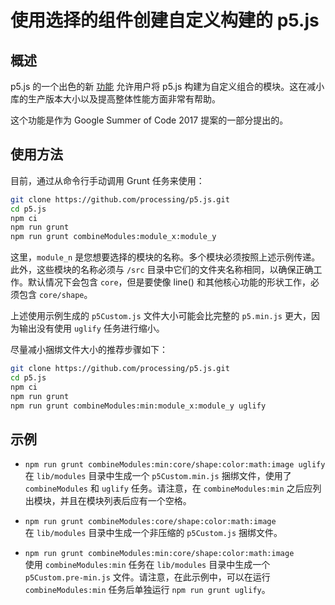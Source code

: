 # 使用选择的组件创建自定义构建的 p5.js

## 概述

p5.js 的一个出色的新 [功能](https://github.com/processing/p5.js/pull/2051) 允许用户将 p5.js 构建为自定义组合的模块。这在减小库的生产版本大小以及提高整体性能方面非常有帮助。

这个功能是作为 Google Summer of Code 2017 提案的一部分提出的。

## 使用方法

目前，通过从命令行手动调用 Grunt 任务来使用：

```sh
git clone https://github.com/processing/p5.js.git
cd p5.js
npm ci
npm run grunt
npm run grunt combineModules:module_x:module_y
```

这里，`module_n` 是您想要选择的模块的名称。多个模块必须按照上述示例传递。此外，这些模块的名称必须与 `/src` 目录中它们的文件夹名称相同，以确保正确工作。默认情况下会包含 `core`，但是要使像 line() 和其他核心功能的形状工作，必须包含 `core/shape`。

上述使用示例生成的 `p5Custom.js` 文件大小可能会比完整的 `p5.min.js` 更大，因为输出没有使用 `uglify` 任务进行缩小。

尽量减小捆绑文件大小的推荐步骤如下：

```sh
git clone https://github.com/processing/p5.js.git
cd p5.js
npm ci
npm run grunt
npm run grunt combineModules:min:module_x:module_y uglify
```

## 示例

- `npm run grunt combineModules:min:core/shape:color:math:image uglify`  
  在 `lib/modules` 目录中生成一个 `p5Custom.min.js` 捆绑文件，使用了 `combineModules` 和 `uglify` 任务。请注意，在 `combineModules:min` 之后应列出模块，并且在模块列表后应有一个空格。

- `npm run grunt combineModules:core/shape:color:math:image`  
  在 `lib/modules` 目录中生成一个非压缩的 `p5Custom.js` 捆绑文件。

- `npm run grunt combineModules:min:core/shape:color:math:image`  
  使用 `combineModules:min` 任务在 `lib/modules` 目录中生成一个 `p5Custom.pre-min.js` 文件。请注意，在此示例中，可以在运行 `combineModules:min` 任务后单独运行 `npm run grunt uglify`。
